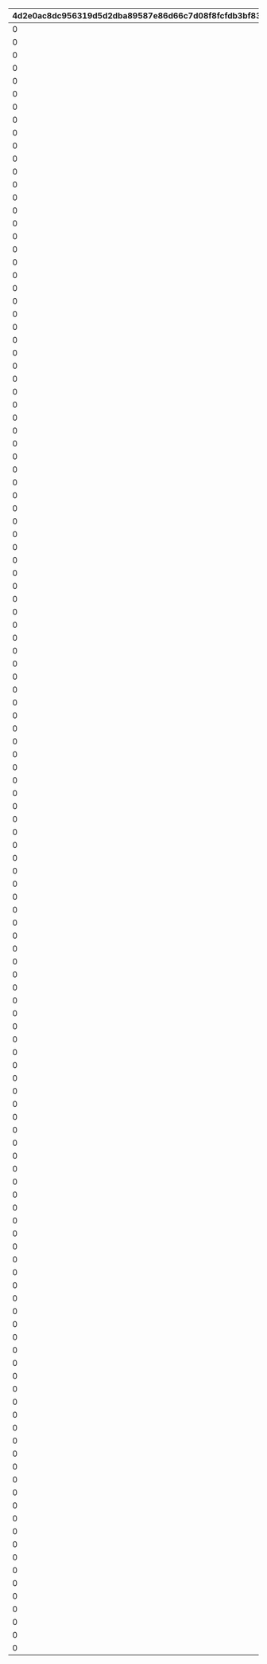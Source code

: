 |4d2e0ac8dc956319d5d2dba89587e86d66c7d08f8fcfdb3bf83777d1c14abc1a|591e5439c81672a436ea2c5be1a6c7b8e069c85ca6a8fdaa5e5513f395cb7c0f|b69e2e4f8bb979a1416f0d2df0b808e9ccdb7baabbddb6e7801acc785e1655fc|71d46b7a502ff3bacb54b1bb3c4e051f525dc54a6ce573ce9c9ab98c9e2d2356|bf24ef535fb4b17555887e114fd2d5aa5b65b27de0f5f775f2caeb3860649d4b|36ecaf9c7f03460ec4adfe0a17f30a12d5d807573905fb09e47aac44ce221454|d1b85aa3e9d5c0f3f245787db444df04985e0144279af50e5fc35cfe0c07689d|d2f63d014af9d5406b53237d587169db0e430c6f50c8fcb497ba2e7270e75884|1a9a12de371705251ce7d610beb0e45a54ff6c60e7b3f8f5547c8c2e4bb38612|7195eca49168f5ae53ffbf0c28e1435aee2b88ecf8684117987a17d2410f8eae|
| --- | --- | --- | --- | --- | --- | --- | --- | --- | --- |
|0|111|0|25101|0|5000000|2|0|101|3|
|0|211|0|25101|0|5000000|2|0|201|3|
|0|311|0|25101|0|5500000|2|0|301|2|
|0|411|0|25101|0|5500000|2|0|401|2|
|0|511|0|25101|0|6000000|2|0|501|3|
|0|611|0|25101|0|6000000|2|0|601|2|
|0|711|0|25101|0|6500000|2|0|701|2|
|0|811|0|25101|0|6500000|2|0|801|2|
|0|911|0|25101|0|7000000|2|0|901|3|
|0|1011|0|25101|0|7000000|2|0|1001|2|
|0|1111|1112|25101|0|7500000|2|0|1101|2|
|0|1211|1212|25101|0|7500000|2|0|1201|2|
|0|1311|0|25101|0|8000000|2|0|1301|3|
|0|1411|0|25101|0|8000000|2|0|1401|2|
|0|1511|0|25101|0|8500000|2|0|1501|2|
|0|1611|0|25101|0|8500000|2|0|1601|2|
|0|1711|0|25101|0|9000000|2|0|1701|3|
|0|1811|1812|25101|0|9000000|2|0|1801|2|
|0|1911|0|25101|0|9500000|2|0|1901|2|
|0|2011|0|25101|0|9500000|2|0|2001|2|
|0|2111|0|25101|0|10000000|2|0|2101|3|
|0|2211|0|25101|0|10000000|2|0|2201|2|
|0|2311|0|25101|0|10500000|2|0|2301|2|
|0|2411|0|25101|0|10500000|2|0|2401|2|
|0|2511|0|25101|0|11000000|2|0|2501|3|
|0|2611|2612|25101|0|11000000|2|0|2601|2|
|0|2711|2712|25101|0|11500000|2|0|2701|2|
|0|2811|2812|25101|0|11500000|2|0|2801|2|
|0|2911|0|25101|0|12000000|2|0|2901|3|
|0|3011|3012|25101|0|12000000|2|0|3001|2|
|0|3111|0|25101|0|12500000|2|0|3101|2|
|0|3211|0|25101|0|12500000|2|0|3201|2|
|0|3311|0|25101|0|13000000|2|0|3301|3|
|0|3411|0|25101|0|13000000|2|0|3401|3|
|0|3511|0|25101|0|13500000|2|0|3501|3|
|0|3611|0|25101|0|13500000|2|0|3601|3|
|0|3711|0|25101|0|13500000|2|0|3701|3|
|0|3811|3812|25101|0|14000000|2|0|3801|3|
|0|3911|0|25101|0|14000000|2|0|3901|3|
|0|4011|0|25101|0|14000000|2|0|4001|3|
|0|4111|0|25101|0|14500000|2|0|4101|3|
|0|4211|4212|25101|0|14500000|2|0|4201|3|
|0|4311|0|25101|0|14500000|2|0|4301|3|
|0|4411|0|25101|0|15000000|2|0|4401|3|
|0|4511|0|25101|0|15000000|2|0|4501|3|
|0|4611|0|25101|0|15000000|2|0|4601|3|
|0|4711|0|25101|0|15500000|2|0|4701|3|
|0|4811|0|25101|0|15500000|2|0|4801|3|
|0|4911|0|25101|0|15500000|2|0|4901|3|
|0|5011|0|25101|0|16000000|2|0|5001|3|
|0|5111|0|25101|0|16000000|2|0|5101|3|
|0|5211|0|25101|0|16000000|2|0|5201|3|
|0|5311|0|25101|0|16500000|2|0|5301|3|
|0|5411|5412|25101|0|16500000|2|0|5401|3|
|0|5511|0|25101|0|16500000|2|0|5501|3|
|0|5611|0|25101|0|17000000|2|0|5601|3|
|0|5711|0|25101|0|17000000|2|0|5701|3|
|0|5811|0|25101|0|17000000|2|0|5801|3|
|0|5911|0|25101|0|17500000|2|0|5901|3|
|0|6011|0|25101|0|17500000|2|0|6001|3|
|0|6111|0|25101|0|17500000|2|0|6101|3|
|0|6211|6212|25101|0|18000000|2|0|6201|3|
|0|6311|0|25101|0|18000000|2|0|6301|3|
|0|6411|0|25101|0|18000000|2|0|6401|3|
|0|6511|0|25101|0|18500000|2|0|6501|3|
|0|6611|0|25101|0|18500000|2|0|6601|3|
|0|6711|6712|25101|0|18500000|2|0|6701|3|
|0|6811|0|25101|0|18500000|2|0|6801|3|
|0|6911|0|25101|0|19000000|2|0|6901|3|
|0|7011|0|25101|0|19000000|2|0|7001|3|
|0|7111|0|25101|0|19000000|2|0|7101|3|
|0|7211|0|25101|0|19000000|2|0|7201|3|
|0|7311|0|25101|0|19500000|2|0|7301|3|
|0|7411|0|25101|0|19500000|2|0|7401|3|
|0|7511|0|25101|0|19500000|2|0|7501|3|
|0|7611|7612|25101|0|19500000|2|0|7601|3|
|0|7711|0|25101|0|20000000|2|0|7701|3|
|0|7811|0|25101|0|20000000|2|0|7801|3|
|0|7911|0|25101|0|20000000|2|0|7901|3|
|0|8011|0|25101|0|20000000|2|0|8001|3|
|0|8111|8112|25101|0|20000000|2|0|8101|3|
|0|8211|0|25101|0|20000000|2|0|8201|3|
|0|8311|8312|25101|0|20000000|2|0|8301|3|
|0|8411|0|25101|0|20000000|2|0|8401|3|
|0|8511|0|25101|0|20000000|2|0|8501|3|
|0|8611|0|25101|0|20000000|2|0|8601|3|
|0|8711|0|25101|0|20000000|2|0|8701|3|
|0|8811|0|25101|0|20000000|2|0|8801|3|
|0|8911|0|25101|0|20000000|2|0|8901|3|
|0|9011|0|25101|0|20000000|2|0|9001|3|
|0|9111|0|25101|0|20000000|2|0|9101|3|
|0|9211|9212|25101|0|20000000|2|0|9201|3|
|0|9311|0|25101|0|20000000|2|0|9301|3|
|0|9411|0|25101|0|20000000|2|0|9401|3|
|0|9511|0|25101|0|20000000|2|0|9501|3|
|0|9611|0|25101|0|20000000|2|0|9601|3|
|0|9711|0|25101|0|20000000|2|0|9701|3|
|0|9811|0|25101|0|20000000|2|0|9801|3|
|0|9911|0|25101|0|20000000|2|0|9901|3|
|0|10011|0|25101|0|20000000|2|0|10001|3|
|0|10111|0|25101|0|20000000|2|0|10101|3|
|0|10211|0|25101|0|20000000|2|0|10201|3|
|0|10311|10312|25101|0|20000000|2|0|10301|3|
|0|10411|0|25101|0|20000000|2|0|10401|3|
|0|10511|0|25101|0|20000000|2|0|10501|3|
|0|10611|0|25101|0|20000000|2|0|10601|3|
|0|10711|0|25101|0|20000000|2|0|10701|3|
|0|10811|0|25101|0|20000000|2|0|10801|3|
|0|10911|0|25101|0|20000000|2|0|10901|3|
|0|11011|0|25101|0|20000000|2|0|11001|3|
|0|11111|0|25101|0|20000000|2|0|11101|3|
|0|11211|0|25101|0|20000000|2|0|11201|3|
|0|11311|0|25101|0|20000000|2|0|11301|3|
|0|11411|0|25101|0|20000000|2|0|11401|3|
|0|11511|0|25101|0|20000000|2|0|11501|3|
|0|11611|0|25101|0|20000000|2|0|11601|3|
|0|11711|0|25101|0|20000000|2|0|11701|3|
|0|11811|0|25101|0|20000000|2|0|11801|3|
|0|11911|11912|25101|0|20000000|2|0|11901|3|
|0|12011|0|25101|0|20000000|2|0|12001|3|
|0|12111|0|25101|0|20000000|2|0|12101|3|
|0|12211|0|25101|0|20000000|2|0|12201|3|
|0|12311|0|25101|0|20000000|2|0|12301|3|
|0|12411|0|25101|0|20000000|2|0|12401|3|
|0|12511|0|25101|0|20000000|2|0|12501|3|
|0|12611|0|25101|0|20000000|2|0|12601|3|
